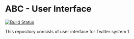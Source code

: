 # ABC - User Interface 
[![Build Status](http://149.165.156.122:8080/buildStatus/icon?job=develop-web-ui)](http://149.165.156.122:8080/job/develop-web-ui/)

This repository consists of user interface for Twitter system
1

